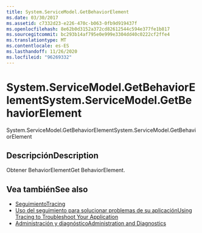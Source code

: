 ```yaml
---
title: System.ServiceModel.GetBehaviorElement
ms.date: 03/30/2017
ms.assetid: c7332d23-e226-470c-b063-0fb9d919437f
ms.openlocfilehash: 8e62b0d3152a372cd82612544c594e377fe1b817
ms.sourcegitcommit: bc293b14af795e0e999e3304dd40c0222cf2ffe4
ms.translationtype: MT
ms.contentlocale: es-ES
ms.lasthandoff: 11/26/2020
ms.locfileid: "96269332"
---
```

# <a name="systemservicemodelgetbehaviorelement"></a><span data-ttu-id="fe399-102">System.ServiceModel.GetBehaviorElement</span><span class="sxs-lookup"><span data-stu-id="fe399-102">System.ServiceModel.GetBehaviorElement</span></span>

<span data-ttu-id="fe399-103">System.ServiceModel.GetBehaviorElement</span><span class="sxs-lookup"><span data-stu-id="fe399-103">System.ServiceModel.GetBehaviorElement</span></span>  
  
## <a name="description"></a><span data-ttu-id="fe399-104">Descripción</span><span class="sxs-lookup"><span data-stu-id="fe399-104">Description</span></span>  

 <span data-ttu-id="fe399-105">Obtener BehaviorElement</span><span class="sxs-lookup"><span data-stu-id="fe399-105">Get BehaviorElement.</span></span>  
  
## <a name="see-also"></a><span data-ttu-id="fe399-106">Vea también</span><span class="sxs-lookup"><span data-stu-id="fe399-106">See also</span></span>

- [<span data-ttu-id="fe399-107">Seguimiento</span><span class="sxs-lookup"><span data-stu-id="fe399-107">Tracing</span></span>](index.md)
- [<span data-ttu-id="fe399-108">Uso del seguimiento para solucionar problemas de su aplicación</span><span class="sxs-lookup"><span data-stu-id="fe399-108">Using Tracing to Troubleshoot Your Application</span></span>](using-tracing-to-troubleshoot-your-application.md)
- [<span data-ttu-id="fe399-109">Administración y diagnóstico</span><span class="sxs-lookup"><span data-stu-id="fe399-109">Administration and Diagnostics</span></span>](../index.md)
